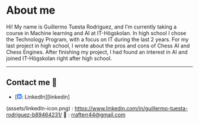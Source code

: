 # About me
Hi! My name is Guillermo Tuesta Rodriguez, and I'm currently taking a course in Machine learning and AI at IT-Högskolan.
In high school I chose the Technology Program, with a focus on IT during the last 2 years. For my last project in high school, I wrote 
about the pros and cons of Chess AI and Chess Engines. After finishing my project, I had found an interest in AI and joined IT-Högskolan right after high school.

---
    
## Contact me :iphone:

- [![linkedIn icon](assets/linkedIn-icon.png): LinkedIn][linkedin]

(assets/linkedIn-icon.png) : https://www.linkedin.com/in/guillermo-tuesta-rodriguez-b89464231/
:email:    : rrafterr44@gmail.com
